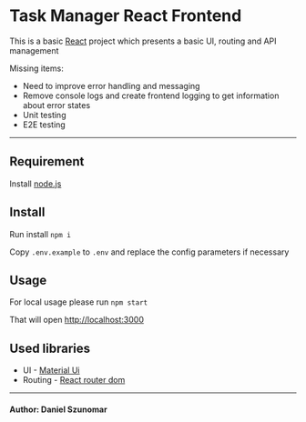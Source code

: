 # Task Manager React Frontend  
This is a basic [React](https://react.dev/) project which presents a basic UI, routing and API management

Missing items:
- Need to improve error handling and messaging
- Remove console logs and create frontend logging to get information about error states
- Unit testing
- E2E testing

---
## Requirement
Install [node.js](https://nodejs.org/en)

## Install
Run install `npm i`

Copy `.env.example` to `.env` and replace the config parameters if necessary

## Usage
For local usage please run `npm start`

That will open [http://localhost:3000](http://localhost:3000)

## Used libraries
- UI - [Material Ui](https://mui.com/material-ui/) 
- Routing - [React router dom](https://reactrouter.com/en/main)

---
#### Author: Daniel Szunomar
